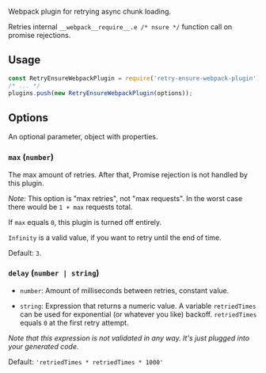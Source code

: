 Webpack plugin for retrying async chunk loading.

Retries internal `__webpack__require__.e /* nsure */` function call on promise rejections.

## Usage

```js
const RetryEnsureWebpackPlugin = require('retry-ensure-webpack-plugin').RetryEnsureWebpackPlugin;
/* ... */
plugins.push(new RetryEnsureWebpackPlugin(options));
```

## Options

An optional parameter, object with properties.

### `max` (`number`)

The max amount of retries. After that, Promise rejection is not handled by this plugin.

_Note:_ This option is "max retries", not "max requests". In the worst case there would be `1 + max` requests total.

If `max` equals `0`, this plugin is turned off entirely.

`Infinity` is a valid value, if you want to retry until the end of time.

Default: `3`.

### `delay` (`number | string`)

- `number`: Amount of milliseconds between retries, constant value.

- `string`: Expression that returns a numeric value. A variable `retriedTimes` can be used for exponential (or whatever you like) backoff. `retriedTimes` equals `0` at the first retry attempt.

*Note that this expression is not validated in any way. It's just plugged into your generated code.*

Default: `'retriedTimes * retriedTimes * 1000'`
